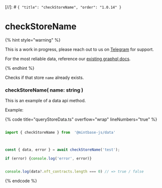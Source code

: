 [//]: # `{ "title": "checkStoreName", "order": "1.0.14" }`
# checkStoreName



{% hint style="warning" %}



This is a work in progress, please reach out to us on [Telegram](https://t.me/mintdev) for support.

For the most reliable data, reference our [existing graphql docs](https://docs.mintbase.io/dev/read-data/mintbase-graph).



{% endhint %}




Checks if that store `name` already exists.



### checkStoreName( name: string )



This is an example of a data api method.


Example:



{% code title="queryStoreData.ts" overflow="wrap" lineNumbers="true" %}

```typescript

import { checkStoreName } from  '@mintbase-js/data'



const { data, error } = await checkStoreName('test');

if (error) {console.log('error', error)}


console.log(data?.nft_contracts.length === 0) // => true / false

```

{% endcode %}
